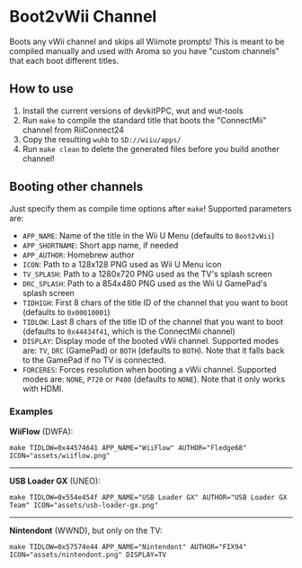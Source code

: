 # Boot2vWii Channel

Boots any vWii channel and skips all Wiimote prompts! This is meant to be compiled manually and used with Aroma so you
have "custom channels" that each boot different titles.

## How to use

1. Install the current versions of devkitPPC, wut and wut-tools
2. Run `make` to compile the standard title that boots the "ConnectMii" channel from RiiConnect24
3. Copy the resulting `wuhb` to `SD://wiiu/apps/`
4. Run `make clean` to delete the generated files before you build another channel!

## Booting other channels

Just specify them as compile time options after `make`! Supported parameters are:

- `APP_NAME`: Name of the title in the Wii U Menu (defaults to `Boot2vWii`)
- `APP_SHORTNAME`: Short app name, if needed
- `APP_AUTHOR`: Homebrew author
- `ICON`: Path to a 128x128 PNG used as Wii U Menu icon
- `TV_SPLASH`: Path to a 1280x720 PNG used as the TV's splash screen
- `DRC_SPLASH`: Path to a 854x480 PNG used as the Wii U GamePad's splash screen
- `TIDHIGH`: First 8 chars of the title ID of the channel that you want to boot (defaults to `0x00010001`)
- `TIDLOW`: Last 8 chars of the title ID of the channel that you want to boot (defaults to `0x44434f41`, which is the
  ConnectMii channel)
- `DISPLAY`: Display mode of the booted vWii channel. Supported modes are: `TV`, `DRC` (GamePad) or `BOTH` (defaults
  to `BOTH`). Note that it falls back to the GamePad if no TV is connected.
- `FORCERES`: Forces resolution when booting a vWii channel. Supported modes are: `NONE`, `P720` or `P480` (defaults
  to `NONE`). Note that it only works with HDMI.

### Examples

**WiiFlow** (DWFA):

    make TIDLOW=0x44574641 APP_NAME="WiiFlow" AUTHOR="Fledge68" ICON="assets/wiiflow.png"

---

**USB Loader GX** (UNEO):

    make TIDLOW=0x554e454f APP_NAME="USB Loader GX" AUTHOR="USB Loader GX Team" ICON="assets/usb-loader-gx.png"

---

**Nintendont** (WWND), but only on the TV:

    make TIDLOW=0x57574e44 APP_NAME="Nintendont" AUTHOR="FIX94" ICON="assets/nintendont.png" DISPLAY=TV
